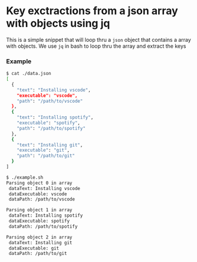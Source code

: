 # Key exctractions from a json array with objects using jq

This is a simple snippet that will loop thru a `json` object that contains a array with objects. We use `jq` in bash to loop thru the array and extract the keys

### Example

```bash
$ cat ./data.json
[
  {
    "text": "Installing vscode",
    "executable": "vscode",
    "path": "/path/to/vscode"
  },
  {
    "text": "Installing spotify",
    "executable": "spotify",
    "path": "/path/to/spotify"
  },
  {
    "text": "Installing git",
    "executable": "git",
    "path": "/path/to/git"
  }
]

$ ./example.sh
Parsing object 0 in array
 dataText: Installing vscode
 dataExecutable: vscode
 dataPath: /path/to/vscode

Parsing object 1 in array
 dataText: Installing spotify
 dataExecutable: spotify
 dataPath: /path/to/spotify

Parsing object 2 in array
 dataText: Installing git
 dataExecutable: git
 dataPath: /path/to/git
```
